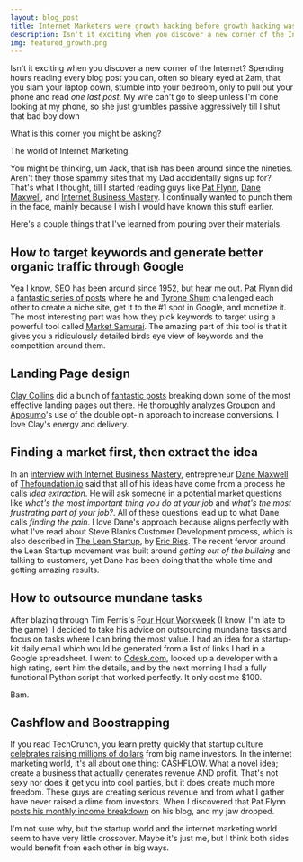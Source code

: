 ```yaml
---
layout: blog_post
title: Internet Marketers were growth hacking before growth hacking was cool
description: Isn't it exciting when you discover a new corner of the Internet?
img: featured_growth.png
---
```


Isn't it exciting when you discover a new corner of the Internet? Spending hours reading every blog post you can, often so bleary eyed at 2am, that you slam your laptop down, stumble into your bedroom, only to pull out your phone and read *one last post*. My wife can't go to sleep unless I'm done looking at my phone, so she just grumbles passive aggressively till I shut that bad boy down

<!-- more -->

What is this corner you might be asking?

The world of Internet Marketing.

You might be thinking, um Jack, that ish has been around since the nineties. Aren't they those spammy sites that my Dad accidentally signs up for? That's what I thought, till I started reading guys like [Pat Flynn](http://smartpassiveincome.com), [Dane Maxwell](http://mixergy.com/dane-maxwell-zannee-interview/), and [Internet Business Mastery](http://internetbusinessmastery.com). I continually wanted to punch them in the face, mainly because I wish I would have known this stuff earlier.

Here's a couple things that I've learned from pouring over their materials.

## How to target keywords and generate better organic traffic through Google

Yea I know, SEO has been around since 1952, but hear me out. [Pat Flynn](http://smartpassiveincome.com) did a [fantastic series of posts](http://www.smartpassiveincome.com/nichesiteduel/) where he and [Tyrone Shum](http://www.tyroneshum.com/) challenged each other to create a niche site, get it to the #1 spot in Google, and monetize it. The most interesting part was how they pick keywords to target using a powerful tool called  [Market Samurai](http://www.marketsamurai.com/ "*Market Samurai* href="). The amazing part of this tool is that it gives you a ridiculously detailed birds eye view of keywords and the competition around them.

## Landing Page design

[Clay Collins](http://www.marketingshow.com/) did a bunch of [fantastic posts](http://www.marketingshow.com/free-groupon-landing-page-squeeze-page-template/) breaking down some of the most effective landing pages out there. He thoroughly analyzes [Groupon](http://groupon.com) and [Appsumo](http://appsumo.com)'s use of the double opt-in approach to increase conversions. I love Clay's energy and delivery.

## Finding a market first, then extract the idea

In an [interview with Internet Business Mastery](http://internetbusinessmastery.com/ibm-168-internet-business-passive-income-with-software), entrepreneur [Dane Maxwell](http://thefoundation.io/sam-ovens-case/) of [Thefoundation.io](http://thefoundation.io) said that all of his ideas have come from a process he calls *idea extraction*. He will ask someone in a potential market questions like *what's the most important thing you do at your job* and *what's the most frustrating part of your job?*. All of these questions lead up to what Dane calls *finding the pain*. I love Dane's approach because aligns perfectly with what I've read about Steve Blanks Customer Development process, which is also described in [The Lean Startup](http://theleanstartup.com), by [Eric Ries](www.startuplessonslearned.com). The recent fervor around the Lean Startup movement was built around *getting out of the building* and talking to customers, yet Dane has been doing that the whole time and getting amazing results.

## How to outsource mundane tasks

After blazing through Tim Ferris's [Four Hour Workweek](fourhourworkweek.com) (I know, I'm late to the game), I decided to take his advice on outsourcing mundane tasks and focus on tasks where I can bring the most value. I had an idea for a startup-kit daily email which would be generated from a list of links I had in a Google spreadsheet. I went to [Odesk.com](http://odesk.com), looked up a developer with a high rating, sent him the details, and by the next morning I had a fully functional Python script that worked perfectly. It only cost me $100.

Bam.

## Cashflow and Boostrapping

If you read TechCrunch, you learn pretty quickly that startup culture [celebrates raising millions of dollars](http://birch.co/post/31057574153/congratulating-entrepreneurs-on-raising-money) from big name investors. In the internet marketing world, it's all about one thing: CASHFLOW. What a novel idea; create a business that actually generates revenue AND profit. That's not sexy nor does it get you into cool parties, but it does create much more freedom. These guys are creating serious revenue and from what I gather have never raised a dime from investors. When I discovered that Pat Flynn [posts his monthly income breakdown](http://www.smartpassiveincome.com/my-income-reports/) on his blog, and my jaw dropped.

I'm not sure why, but the startup world and the internet marketing world seem to have very little crossover. Maybe it's just me, but I think both sides would benefit from each other in big ways.